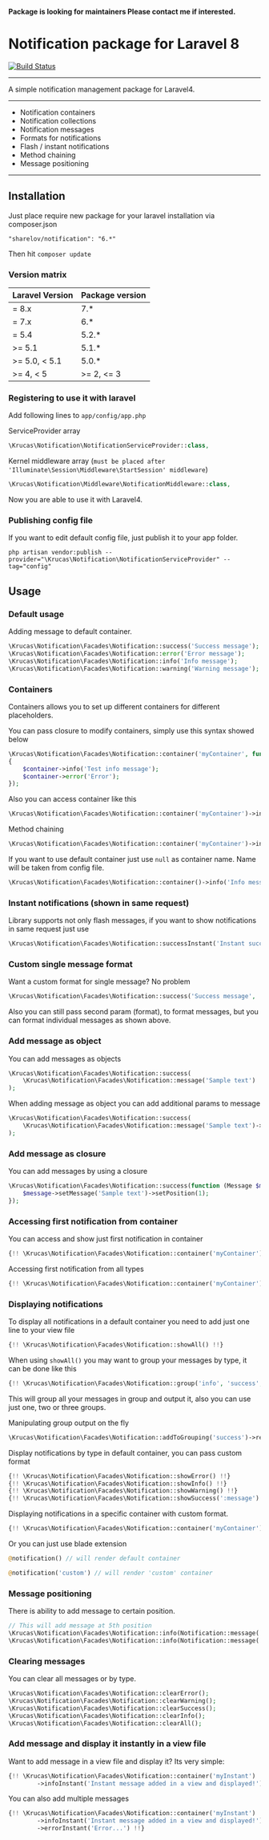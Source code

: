 **Package is looking for maintainers Please contact me if interested.**

# Notification package for Laravel 8

[![Build Status](https://travis-ci.org/edvinaskrucas/notification.png?branch=master)](https://travis-ci.org/sharelov/notification)

---

A simple notification management package for Laravel4.

---

- Notification containers
- Notification collections
- Notification messages
- Formats for notifications
- Flash / instant notifications
- Method chaining
- Message positioning

---

## Installation

Just place require new package for your laravel installation via composer.json

    "sharelov/notification": "6.*"

Then hit `composer update`

### Version matrix

| Laravel Version | Package version |
| --------------- | --------------- |
| = 8.x           | 7.\*            |
| = 7.x           | 6.\*            |
| = 5.4           | 5.2.\*          |
| >= 5.1          | 5.1.\*          |
| >= 5.0, < 5.1   | 5.0.\*          |
| >= 4, < 5       | >= 2, <= 3      |

### Registering to use it with laravel

Add following lines to `app/config/app.php`

ServiceProvider array

```php
\Krucas\Notification\NotificationServiceProvider::class,
```

Kernel middleware array (`must be placed after 'Illuminate\Session\Middleware\StartSession' middleware`)

```php
\Krucas\Notification\Middleware\NotificationMiddleware::class,
```

Now you are able to use it with Laravel4.

### Publishing config file

If you want to edit default config file, just publish it to your app folder.

    php artisan vendor:publish --provider="\Krucas\Notification\NotificationServiceProvider" --tag="config"

## Usage

### Default usage

Adding message to default container.

```php
\Krucas\Notification\Facades\Notification::success('Success message');
\Krucas\Notification\Facades\Notification::error('Error message');
\Krucas\Notification\Facades\Notification::info('Info message');
\Krucas\Notification\Facades\Notification::warning('Warning message');
```

### Containers

Containers allows you to set up different containers for different placeholders.

You can pass closure to modify containers, simply use this syntax showed below

```php
\Krucas\Notification\Facades\Notification::container('myContainer', function($container)
{
    $container->info('Test info message');
    $container->error('Error');
});
```

Also you can access container like this

```php
\Krucas\Notification\Facades\Notification::container('myContainer')->info('Info message');
```

Method chaining

```php
\Krucas\Notification\Facades\Notification::container('myContainer')->info('Info message')->error('Error message');
```

If you want to use default container just use `null` as container name. Name will be taken from config file.

```php
\Krucas\Notification\Facades\Notification::container()->info('Info message');
```

### Instant notifications (shown in same request)

Library supports not only flash messages, if you want to show notifications in same request just use

```php
\Krucas\Notification\Facades\Notification::successInstant('Instant success message');
```

### Custom single message format

Want a custom format for single message? No problem

```php
\Krucas\Notification\Facades\Notification::success('Success message', 'Custom format :message');
```

Also you can still pass second param (format), to format messages, but you can format individual messages as shown above.

### Add message as object

You can add messages as objects

```php
\Krucas\Notification\Facades\Notification::success(
    \Krucas\Notification\Facades\Notification::message('Sample text')
);
```

When adding message as object you can add additional params to message

```php
\Krucas\Notification\Facades\Notification::success(
    \Krucas\Notification\Facades\Notification::message('Sample text')->format(':message')
);
```

### Add message as closure

You can add messages by using a closure

```php
\Krucas\Notification\Facades\Notification::success(function (Message $message) {
    $message->setMessage('Sample text')->setPosition(1);
});
```

### Accessing first notification from container

You can access and show just first notification in container

```php
{!! \Krucas\Notification\Facades\Notification::container('myContainer')->get('success')->first() !!}
```

Accessing first notification from all types

```php
{!! \Krucas\Notification\Facades\Notification::container('myContainer')->all()->first() !!}
```

### Displaying notifications

To display all notifications in a default container you need to add just one line to your view file

```php
{!! \Krucas\Notification\Facades\Notification::showAll() !!}
```

When using `showAll()` you may want to group your messages by type, it can be done like this

```php
{!! \Krucas\Notification\Facades\Notification::group('info', 'success', 'error', 'warning')->showAll() !!}
```

This will group all your messages in group and output it, also you can use just one, two or three groups.

Manipulating group output on the fly

```php
\Krucas\Notification\Facades\Notification::addToGrouping('success')->removeFromGrouping('error');
```

Display notifications by type in default container, you can pass custom format

```php
{!! \Krucas\Notification\Facades\Notification::showError() !!}
{!! \Krucas\Notification\Facades\Notification::showInfo() !!}
{!! \Krucas\Notification\Facades\Notification::showWarning() !!}
{!! \Krucas\Notification\Facades\Notification::showSuccess(':message') !!}
```

Displaying notifications in a specific container with custom format.

```php
{!! \Krucas\Notification\Facades\Notification::container('myContainer')->showInfo(':message') !!}
```

Or you can just use blade extension

```php
@notification() // will render default container

@notification('custom') // will render 'custom' container
```

### Message positioning

There is ability to add message to certain position.

```php
// This will add message at 5th position
\Krucas\Notification\Facades\Notification::info(Notification::message('info')->position(5));
\Krucas\Notification\Facades\Notification::info(Notification::message('info2')->position(1);
```

### Clearing messages

You can clear all messages or by type.

```php
\Krucas\Notification\Facades\Notification::clearError();
\Krucas\Notification\Facades\Notification::clearWarning();
\Krucas\Notification\Facades\Notification::clearSuccess();
\Krucas\Notification\Facades\Notification::clearInfo();
\Krucas\Notification\Facades\Notification::clearAll();
```

### Add message and display it instantly in a view file

Want to add message in a view file and display it? Its very simple:

```php
{!! \Krucas\Notification\Facades\Notification::container('myInstant')
        ->infoInstant('Instant message added in a view and displayed!') !!}
```

You can also add multiple messages

```php
{!! \Krucas\Notification\Facades\Notification::container('myInstant')
        ->infoInstant('Instant message added in a view and displayed!')
        ->errorInstant('Error...') !!}
```
